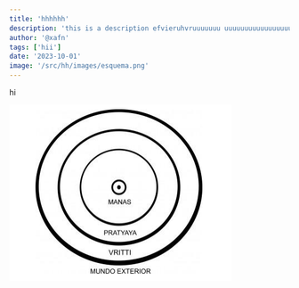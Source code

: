 ```yaml
---
title: 'hhhhhh'
description: 'this is a description efvieruhvruuuuuuu uuuuuuuuuuuuuuuuuuuuuuuuuu siuuuuuuuuuuuuuuuuuu   uuuuuuuuuuuuuuuuuu uuuuuuuuuuuuuu uuuuuu'
author: '@xafn'
tags: ['hii']
date: '2023-10-01'
image: '/src/hh/images/esquema.png'
---
```


hi

![f](./images/esquema.png)
